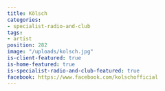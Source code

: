 ```yaml
---
title: Kölsch
categories:
- specialist-radio-and-club
tags:
- artist
position: 282
image: "/uploads/kolsch.jpg"
is-client-featured: true
is-home-featured: true
is-specialist-radio-and-club-featured: true
facebook: https://www.facebook.com/kolschofficial
---
```


